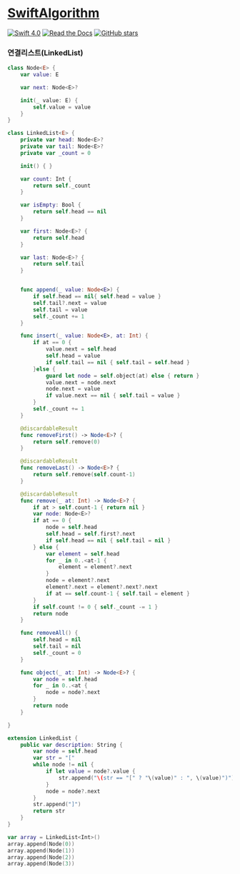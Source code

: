 # [SwiftAlgorithm](https://github.com/pikachu987/SwiftAlgorithm "SwiftAlgorithm")

[![Swift 4.0](https://img.shields.io/badge/Swift-4.0-orange.svg?style=flat)](https://developer.apple.com/swift/)
[![Read the Docs](https://img.shields.io/readthedocs/pip.svg)](https://github.com/pikachu987/SwiftAlgorithm)
[![GitHub stars](https://img.shields.io/github/stars/badges/shields.svg?style=social&label=Stars)](https://github.com/pikachu987/SwiftAlgorithm)

### 연결리스트(LinkedList)

```swift
class Node<E> {
    var value: E

    var next: Node<E>?

    init(_ value: E) {
        self.value = value
    }
}

class LinkedList<E> {
    private var head: Node<E>?
    private var tail: Node<E>?
    private var _count = 0

    init() { }

    var count: Int {
        return self._count
    }

    var isEmpty: Bool {
        return self.head == nil
    }

    var first: Node<E>? {
        return self.head
    }

    var last: Node<E>? {
        return self.tail
    }


    func append(_ value: Node<E>) {
        if self.head == nil{ self.head = value }
        self.tail?.next = value
        self.tail = value
        self._count += 1
    }

    func insert(_ value: Node<E>, at: Int) {
        if at == 0 {
            value.next = self.head
            self.head = value
            if self.tail == nil { self.tail = self.head }
        }else {
            guard let node = self.object(at) else { return }
            value.next = node.next
            node.next = value
            if value.next == nil { self.tail = value }
        }
        self._count += 1
    }

    @discardableResult
    func removeFirst() -> Node<E>? {
        return self.remove(0)
    }

    @discardableResult
    func removeLast() -> Node<E>? {
        return self.remove(self.count-1)
    }

    @discardableResult
    func remove(_ at: Int) -> Node<E>? {
        if at > self.count-1 { return nil }
        var node: Node<E>?
        if at == 0 {
            node = self.head
            self.head = self.first?.next
            if self.head == nil { self.tail = nil }
        } else {
            var element = self.head
            for _ in 0..<at-1 {
                element = element?.next
            }
            node = element?.next
            element?.next = element?.next?.next
            if at == self.count-1 { self.tail = element }
        }
        if self.count != 0 { self._count -= 1 }
        return node
    }

    func removeAll() {
        self.head = nil
        self.tail = nil
        self._count = 0
    }

    func object(_ at: Int) -> Node<E>? {
        var node = self.head
        for _ in 0..<at {
            node = node?.next
        }
        return node
    }

}

extension LinkedList {
    public var description: String {
        var node = self.head
        var str = "["
        while node != nil {
            if let value = node?.value {
                str.append("\(str == "[" ? "\(value)" : ", \(value)")")
            }
            node = node?.next
        }
        str.append("]")
        return str
    }
}

var array = LinkedList<Int>()
array.append(Node(0))
array.append(Node(1))
array.append(Node(2))
array.append(Node(3))

```
